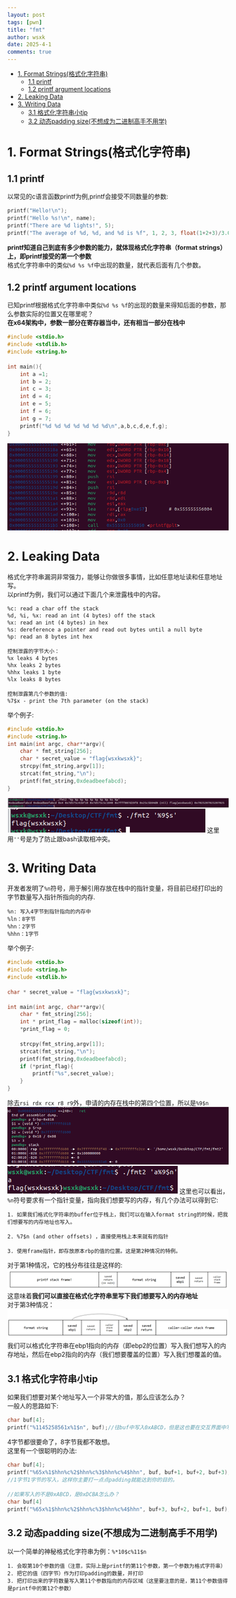 ```yaml
---
layout: post
tags: [pwn]
title: "fmt"
author: wsxk
date: 2025-4-1
comments: true
---
```


- [1. Format Strings(格式化字符串)](#1-format-strings格式化字符串)
  - [1.1 printf](#11-printf)
  - [1.2 printf argument locations](#12-printf-argument-locations)
- [2. Leaking Data](#2-leaking-data)
- [3. Writing Data](#3-writing-data)
  - [3.1 格式化字符串小tip](#31-格式化字符串小tip)
  - [3.2 动态padding size(不想成为二进制高手不用学)](#32-动态padding-size不想成为二进制高手不用学)


# 1. Format Strings(格式化字符串)<br>
## 1.1 printf<br>
以常见的c语言函数printf为例,printf会接受不同数量的参数:<br>
```c
printf("Hello!\n");
printf("Hello %s!\n", name);
printf("There are %d lights!", 5);
printf("The average of %d, %d, and %d is %f", 1, 2, 3, float(1+2+3)/3.0);
```
**printf知道自己到底有多少参数的能力，就体现格式化字符串（format strings）上，即printf接受的第一个参数**<br>
格式化字符串中的类似`%d %s %f`中出现的数量，就代表后面有几个参数。<br>

## 1.2 printf argument locations<br>
已知printf根据格式化字符串中类似`%d %s %f`的出现的数量来得知后面的参数，那么参数实际的位置又在哪里呢？<br>
**在x64架构中，参数一部分在寄存器当中，还有相当一部分在栈中**<br>
```c
#include <stdio.h>
#include <stdlib.h>
#include <string.h>

int main(){
    int a =1;
    int b = 2;
    int c = 3;
    int d = 4;
    int e = 5;
    int f = 6;
    int g = 7;
    printf("%d %d %d %d %d %d %d\n",a,b,c,d,e,f,g);
}
```
![](https://raw.githubusercontent.com/wsxk/wsxk_pictures/main/2024-9-25/20250312000442.png)


# 2. Leaking Data<br>
格式化字符串漏洞非常强力，能够让你做很多事情，比如任意地址读和任意地址写。<br>
以printf为例，我们可以通过下面几个来泄露栈中的内容。<br>
```
%c: read a char off the stack
%d, %i, %x: read an int (4 bytes) off the stack
%x: read an int (4 bytes) in hex
%s: dereference a pointer and read out bytes until a null byte
%p: read an 8 bytes int hex 

控制泄露的字节大小：
%x leaks 4 bytes
%hx leaks 2 bytes
%hhx leaks 1 byte
%lx leaks 8 bytes

控制泄露第几个参数的值:
%7$x - print the 7th parameter (on the stack)
```
举个例子:<br>
```c
#include <stdio.h>
#include <string.h>
int main(int argc, char**argv){
    char * fmt_string[256];
    char * secret_value = "flag{wsxkwsxk}";
    strcpy(fmt_string,argv[1]);
    strcat(fmt_string,"\n");
    printf(fmt_string,0xdeadbeefabcd);
}
```
![](https://raw.githubusercontent.com/wsxk/wsxk_pictures/main/2024-9-25/20250312202807.png)
![](https://raw.githubusercontent.com/wsxk/wsxk_pictures/main/2024-9-25/20250312203100.png)
这里用`''`号是为了防止跟bash读取相冲突。<br>

# 3. Writing Data<br>
开发者发明了`%n`符号，用于解引用存放在栈中的指针变量，将目前已经打印出的字节数量写入指针所指向的内存.<br>
```
%n: 写入4字节到指针指向的内存中
%ln：8字节
%hn：2字节
%hhn：1字节
```
举个例子:<br>
```c
#include <stdio.h>
#include <string.h>
#include <stdlib.h>

char * secret_value = "flag{wsxkwsxk}";

int main(int argc, char**argv){
    char * fmt_string[256];
    int * print_flag = malloc(sizeof(int));
    *print_flag = 0;

    strcpy(fmt_string,argv[1]);
    strcat(fmt_string,"\n");
    printf(fmt_string,0xdeadbeefabcd);
    if (*print_flag){
        printf("%s",secret_value);
    }
}
```
除去`rsi rdx rcx r8 r9`外，申请的内存在栈中的第四个位置，所以是`%9$n`<br>
![](https://raw.githubusercontent.com/wsxk/wsxk_pictures/main/2024-9-25/20250312224332.png)
![](https://raw.githubusercontent.com/wsxk/wsxk_pictures/main/2024-9-25/20250312224432.png)
这里也可以看出，`%n`符号要求有一个指针变量，指向我们想要写的内存，有几个办法可以得到它:<br>
```
1. 如果我们格式化字符串的buffer位于栈上，我们可以在输入format string的时候，把我们想要写的内存地址也写入。

2. %7$n (and other offsets) ，直接使用栈上本来就有的指针

3. 使用frame指针，即存放原本rbp的值的位置。这是第2种情况的特例。
```
对于第1种情况，它的栈分布往往是这样的:<br>
![](https://raw.githubusercontent.com/wsxk/wsxk_pictures/main/2024-9-25/20250312225449.png)
这意味着**我们可以直接在格式化字符串里写下我们想要写入的内存地址**<br>
对于第3种情况：<br>
![](https://raw.githubusercontent.com/wsxk/wsxk_pictures/main/2024-9-25/20250312225148.png)
我们可以格式化字符串在ebp1指向的内存（即ebp2的位置）写入我们想写入的内存地址，然后在ebp2指向的内存（我们想要覆盖的位置）写入我们想覆盖的值。

## 3.1 格式化字符串小tip<br>
如果我们想要对某个地址写入一个非常大的值，那么应该怎么办？<br>
一般人的思路如下:<br>
```c
char buf[4];
printf("%1145258561x%1$n", buf);//往buf中写入0xABCD，但是这也要在交互界面中写入非常多的padding，很可能撑爆你的交互界面！
```
4字节都很要命了，8字节我都不敢想。<br>
这里有一个很聪明的办法:<br>
```c
char buf[4];
printf("%65x%1$hhn%c%2$hhn%c%3$hhn%c%4$hhn", buf, buf+1, buf+2, buf+3);
//1字节1字节的写入，这样你主要打一点点padding就能达到你的目的。

//如果写入的不是0xABCD，是0xDCBA怎么办？
char buf[4]
printf("%65x%1$hhn%c%2$hhn%c%3$hhn%c%4$hhn", buf+3, buf+2, buf+1, buf);//答案是倒过来就行~
```

## 3.2 动态padding size(不想成为二进制高手不用学)<br>
以一个简单的神秘格式化字符串为例：`%*10$c%11$n`<br>
```
1. 会取第10个参数的值（注意，实际上是printf的第11个参数，第一个参数为格式字符串）
2. 把它的值（四字节）作为打印padding的数量，并打印
3. 把打印出来的字符数量写入第11个参数指向的内存区域（这里要注意的是，第11个参数值得是printf中的第12个参数）
```

<!-- Google tag (gtag.js) -->
<script async src="https://www.googletagmanager.com/gtag/js?id=G-C22S5YSYL7"></script>
<script>
  window.dataLayer = window.dataLayer || [];
  function gtag(){dataLayer.push(arguments);}
  gtag('js', new Date());

  gtag('config', 'G-C22S5YSYL7');
</script>